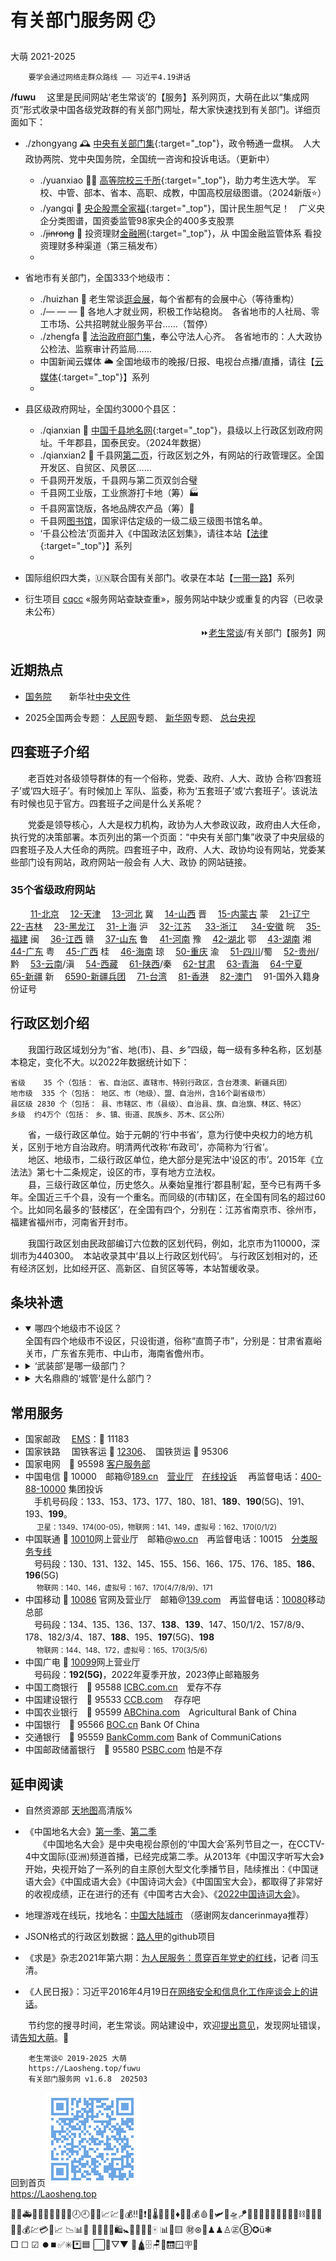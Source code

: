 有关部门服务网 🕗
================
大萌 2021-2025	<base target="_blank">

		要学会通过网络走群众路线 —— 习近平4.19讲话

**/fuwu**	　这里是民间网站‘老生常谈’的【服务】系列网页，大萌在此以“集成网页”形式收录中国各级党政群的有关部门网址，帮大家快速找到有关部门。详细页面如下：

+	./zhongyang	🕰 [中央有关部门集](zhongyang){:target="_top"}，政令畅通一盘棋。　人大政协两院、党中央国务院，全国统一咨询和投诉电话。（更新中）
	+ ./yuanxiao 👨‍🎓 [高等院校三千所](yuanxiao){:target="_top"}，助力考生选大学。 军校、中管、部本、省本、高职、成教，中国高校层级图谱。（2024新版⭐）
	+ ./yangqi 🧧 [央企股票全家福](yangqi){:target="_top"}，国计民生胆气足！　广义央企分类图谱，国资委监管98家央企的400多支股票
	+ ./~~jinrong~~ 🥯 投资理财[金融圈](金融圈){:target="_top"}，从 中国金融监管体系 看投资理财多种渠道（第三稿发布）
	+ 

+	省地市有关部门，全国333个地级市：
	+ ./huizhan 💫 老生常谈[逛会展](huizhan)，每个省都有的会展中心（等待重构）
	+ ./— — — 👔 各地人才就业网，积极工作站稳岗。　各省地市的人社局、零工市场、公共招聘就业服务平台……（暂停）
	+ ./zhengfa 🏢 <a href="fazhi" target="fazhiye" title="省地级法治部门">法治政府部门集</a>，奉公守法人心齐。　各省地市的：人大政协公检法、监察审计药监局……
	+ 中国新闻云媒体 🌥️ 全国地级市的晚报/日报、电视台点播/直播，请往【[云媒体](../fly/dir){:target="_top"}】系列
	+ 

+	县区级政府网址，全国约3000个县区：
	+ ./qianxian 📑 [中国千县地名网](qianxian '千县网'){:target="_top"}，县级以上行政区划政府网址。千年郡县，国泰民安。（2024年数据）
	+ ./qianxian2 🚧 千县网[第二页](qianxian2)，行政区划之外，有网站的行政管理区。全国开发区、自贸区、风景区……
	+ 千县网开发版，千县网与第二页双剑合璧
	+ 千县网工业版，工业旅游打卡地（筹）🏭
	+ 千县网富饶版，各地品牌农产品（筹）🍊
	+ 千县网[图书馆](图书馆)，国家评估定级的一级二级三级图书馆名单。
	+ ‘千县公检法’页面并入《中国政法区划集》，请往本站【[法律](../falv){:target="_top"}】系列
	+ 

+	国际组织四大类，🇺🇳联合国有关部门。收录在本站【[一带一路](../ydyl/dir)】系列
+	衍生项目 [cqcc](https://diamonwoo.github.io/cqcc) «服务网站查缺查重»，服务网站中缺少或重复的内容（已收录未公布）

<div align="right">
⏩<a href="https://Laosheng.top" target="_top">老生常谈</a>/有关部门【服务】网
</div>

近期热点
--------

+	[国务院](https://www.Gov.cn)　　新华社[中央文件](http://www.news.cn/politics/zywj/index.htm)
<!-- [联防联控机制文件](https://www.gov.cn/zhengce/gwylflkjzwj.htm) -->

+	2025全国两会专题：
	[人民网](http://lianghui.people.com.cn/2025/)专题、
	[新华网](https://www.news.cn/politics/2025lh/)专题、
	[总台央视](https://news.cctv.com/special/2025lianghui/)


四套班子介绍
------------

　　老百姓对各级领导群体的有一个俗称，党委、政府、人大、政协 合称‘四套班子’或‘四大班子’。有时候加上 军队、监委，称为‘五套班子’或‘六套班子’。该说法有时候也见于官方。四套班子之间是什么关系呢？

　　党委是领导核心，人大是权力机构，政协为人大参政议政，政府由人大任命，执行党的决策部署。本页列出的第一个页面：“中央有关部门集”收录了中央层级的四套班子及人大任命的两院。四套班子中，政府、人大、政协均设有网站，党委某些部门设有网站，政府网站一般会有 人大、政协 的网站链接。

<h3>35个省级政府网站</h3>
　　
<a title="政府网站" href="https://www.beijing.gov.cn/">11-北京</a>　
<a title="政府网站" href="https://www.tj.gov.cn/sq/">12-天津</a>　
<a title="政府网站" href="https://www.hebei.gov.cn/">13-河北</a> 冀　
<a title="政府网站" href="http://www.shanxi.gov.cn/">14-山西</a> 晋　
<a title="政府网站" href="https://www.nmg.gov.cn/" >15-内蒙古</a> 蒙　
<a title="政府网站" href="http://www.ln.gov.cn/" >21-辽宁</a>　
<a title="政府网站" href="http://www.jl.gov.cn/" >22-吉林</a>　
<a title="政府网站" href="http://www.hlj.gov.cn/" >23-黑龙江</a>　
<a title="政府网站" href="https://www.shanghai.gov.cn/" >31-上海</a> 沪　
<a title="政府网站" href="https://www.jiangsu.gov.cn/" >32-江苏</a> 　
<a title="政府网站" href="https://www.zj.gov.cn/" >33-浙江</a> 　
<a title="政府网站" href="https://www.ah.gov.cn/hfwy/" >34-安徽</a> 皖　
<a title="政府网站" href="https://www.fujian.gov.cn/" >35-福建</a> 闽　
<a title="政府网站" href="http://www.jiangxi.gov.cn/" >36-江西</a> 赣　
<a title="政府网站" href="http://www.shandong.gov.cn/" >37-山东</a> 鲁　
<a title="政府网站" href="https://www.henan.gov.cn/jchn/" >41-河南</a> 豫　
<a title="政府网站" href="http://www.hubei.gov.cn/" >42-湖北</a> 鄂　
<a title="政府网站" href="http://www.hunan.gov.cn/" >43-湖南</a> 湘　
<a title="政府网站" href="http://www.gd.gov.cn/" >44-广东</a> 粤　
<a title="政府网站" href="http://www.gxzf.gov.cn/" >45-广西</a> 桂　
<a title="政府网站" href="http://www.hainan.gov.cn/" >46-海南</a> 琼　  
<a title="政府网站" href="https://www.cq.gov.cn/" >50-重庆</a> 渝　
<a title="政府网站" href="https://www.sc.gov.cn/" >51-四川</a>/蜀　
<a title="政府网站" href="https://www.guizhou.gov.cn/" >52-贵州</a>/黔　
<a title="政府网站" href="http://www.yn.gov.cn/" >53-云南</a>/滇　
<a title="政府网站" href="http://www.xizang.gov.cn/" >54-西藏</a>　
<a title="政府网站" href="http://www.shaanxi.gov.cn/sq/" >61-陕西</a>/秦　
<a title="政府网站" href="http://www.gansu.gov.cn/" >62-甘肃</a>　
<a title="政府网站" href="http://www.qinghai.gov.cn/" >63-青海</a>　
<a title="政府网站" href="http://www.nx.gov.cn/" >64-宁夏</a>　
<a title="政府网站" href="http://www.xinjiang.gov.cn/xinjiang/dmxj/dmxj.shtml" >65-新疆</a> 新　
<a title="政府网站" href="http://www.xjbt.gov.cn/tszx/">6590-新疆兵团</a>　
<a title="政府网站" href="http://www.gwytb.gov.cn/">71-台湾</a>　
<a title="政府网站" href="https://www.gov.hk/sc/about/abouthk/facts.htm">81-香港</a>　
<a title="政府网站" href="https://www.gov.mo/zh-hant/content/city-info/">82-澳门</a>　
91-国外入籍身份证号　


行政区划介绍
------------

　　我国行政区域划分为“省、地(市)、县、乡”四级，每一级有多种名称，区划基本稳定，变化不大。以2022年数据统计如下：

	省级	  35 个（包括： 省、自治区、直辖市、特别行政区，含台港澳、新疆兵团）
	地市级	 335 个（包括： 地区、市（地级）、盟、自治州，含16个副省级市）
	县区级	2830 个（包括： 县、市辖区、市（县级）、自治县、旗、自治旗、林区、特区）
	乡级	约4万个（包括： 乡、镇、街道、民族乡、苏木、区公所）

　　省，一级行政区单位。始于元朝的‘行中书省’，意为行使中央权力的地方机关，区别于地方自治政府。明清两代改称‘布政司’，亦简称为‘行省’。  
　　地区、地级市，二级行政区单位，绝大部分是宪法中‘设区的市’。2015年《立法法》第七十二条规定，设区的市，享有地方立法权。  
　　县，三级行政区单位，历史悠久。从秦始皇推行‘郡县制’起，至今已有两千多年。全国近三千个县，没有一个重名。而同级的(市辖)区，在全国有同名的超过60个。比如同名最多的‘鼓楼区’，在全国有四个，分别在：江苏省南京市、徐州市，福建省福州市，河南省开封市。

　　我国行政区划由民政部编订六位数的区划代码，例如，北京市为110000，深圳市为440300。　本站收录其中‘县以上行政区划代码’。 与行政区划相对的，还有经济区划，比如经开区、高新区、自贸区等等，本站暂缓收录。


条块补遗
--------
*	<details open="open"><!-- open="open" -->
	<summary>哪四个地级市不设区？</summary>
	全国有四个地级市不设区，只设街道，俗称“直筒子市”，分别是：甘肃省嘉峪关市，广东省东莞市、中山市，海南省儋州市。</details>

*	<details >
	<summary>‘武装部’是哪一级部门？</summary>
	人民武装部是设置在县、乡两级的军事部门，主要负责军队征兵和民兵组织工作。部分企业、学校也设置人武部，比如<a href="http://rmwzb.tjnu.edu.cn/bmjj.htm">天津师范大学</a>。</details>

*	<details>
	<summary>大名鼎鼎的‘城管’是什么部门？</summary>
	2017年，中华人民共和国*住房和城乡建设部*公布《城市管理执法办法》，城市管理执法人员属于行政执法类公务员，通过公务员考试并接受正规训练后，按照局、队的执法人员编制而调配，全面清退城管部门内的临聘人员。2021年新版《行政处罚法》审议通过，明确国家在城市管理领域推行建立综合行政执法制度，相对集中行政处罚权。（摘自维基百科）</details>


常用服务
--------

* 国家邮政　	[EMS](https://www.ems.com.cn)：📠 11183
* 国家铁路　	国铁客运 📠 [12306](https://www.12306.cn)、　国铁货运 📠 95306
* 国家电网　📠 95598 [客户服务部](http://www.95598.cn )　<!--国家电网报[📰](http://211.160.252.154 ) -->
* 中国电信 📠 10000　邮箱@[189.cn](https://mail.189.cn/)　[营业厅](https://www.189.cn )　[在线投诉](https://www.189.cn/suggestions/)	　再监督电话：[400-88-10000](http://www.chinatelecom.com.cn/corp/lsqdcs/) 集团投诉  
　手机号码段：133、153、173、177、180、181、<b>189</b>、<b>190</b>(5G)、191、193、<b>199</b>。  
　	<small>卫星：1349、174(00-05)，物联网：141、149，虚拟号：162、170(0/1/2)</small>
* 中国联通 📠 [10010](http://www.10010.com )网上营业厅　邮箱@[wo.cn](https://mail.wo.cn/)　再监督电话：10015　[分类服务专线](http://mall.10010.com/mall-web/busiNotice/content?noticeId=43065457)  
　号码段：130、131、132、145、155、156、166、175、176、185、<b>186</b>、<b>196</b>(5G)  
　	<small>物联网：140、146，虚拟号：167、170(4/7/8/9)、171</small>
* 中国移动 📠 [10086](https://10086.cn ) 官网及营业厅　邮箱@[139.com](https://mail.10086.cn/)　再监督电话：[10080](http://online.10086.cn/module/accept.html#/)移动总部  
　号码段：134、135、136、137、<b>138</b>、<b>139</b>、147、150/1/2、157/8/9、178、182/3/4、187、<b>188</b>、195、<b>197</b>(5G)、<b>198</b>  
　	<small>物联网：144、148、172，虚拟号：165、170(3/5/6)</small>
* 中国广电 📠 [10099](https://www.10099.com.cn )网上营业厅  
　号码段：<b>192(5G)</b>，2022年夏季开放，2023停止邮箱服务
* 中国工商银行　📠 95588 	[ICBC.com.cn](https://www.icbc.com.cn )　爱存不存[]()
* 中国建设银行　📠 95533 	[CCB.com](http://www.ccb.com )　	存存吧
* 中国农业银行　📠 95599 	[ABChina.com](http://www.abchina.com )　Agricultural Bank of China
* 中国银行　📠 95566	[BOC.cn](https://www.boc.cn ) Bank Of China
* 交通银行　📠 95559	[BankComm.com](https://www.bankcomm.com ) Bank of CommuniCations
* 中国邮政储蓄银行　📠 95580	[PSBC.com](http://www.psbc.com ) 怕是不存


延申阅读
--------

*	自然资源部 <a title="国家地理信息公共服务平台，另有传统版" href="https://map.tianditu.gov.cn">天地图</a>高清版%
*	《中国地名大会》[第一季](http://tv.cctv.com/special/zgdmdh/)、[第二季](https://tv.cctv.com/2021/01/19/VIDAzHOc3JMqJJ7ASz0iU0Ks210119.shtml)  
　　《中国地名大会》是中央电视台原创的‘中国大会’系列节目之一，在CCTV-4中文国际(亚洲)频道首播，已经完成第二季。从2013年《中国汉字听写大会》开始，央视开始了一系列的自主原创大型文化季播节目，陆续推出：《中国谜语大会》《中国成语大会》《中国诗词大会》《中国国宝大会》，都取得了非常好的收视成绩，正在进行的还有《中国考古大会》、《[2022中国诗词大会](https://tv.cctv.com/special/2022zgscdh)》。
*	地理游戏在线玩，找地名：[中国大陆城市](https://www.geoguessr.com/seterra/zh/vgp/3788) （感谢网友dancerinmaya推荐）
*	JSON格式的行政区划数据：[路人甲](https://passer-by.com/data_location/)的github项目

*	《求是》杂志2021年第六期：[为人民服务：贯穿百年党史的红线](http://www.qstheory.cn/dukan/qs/2021-03/16/c_1127209334.htm)，记者 闫玉清。
*	《人民日报》：习近平2016年4月19日[在网络安全和信息化工作座谈会上的讲话](http://politics.people.com.cn/n1/2016/0426/c1024-28303544.html)。


　　节约您的搜寻时间，老生常谈。网站建设中，欢迎<a title="Contact me" href="https://laosheng.top/c/author" target="_top">提出意见</a>，发现网址错误，请<a title="无需注册，直接留言" href="https://xoyondo.com/ap/HPr7pBG7mOPIUGZ">告知大萌</a>。🙇

```
	老生常谈© 2019-2025	大萌 
	https://Laosheng.top/fuwu
	有关部门服务网 v1.6.8	202503
```

回到首页<a href=".." title="返回老生常谈首页"><img src="../indexQR-Blue.png" /></a>  
https://Laosheng.top  
<!-- Global site tag (gtag.js) - Google Analytics -->
<script async src="https://www.googletagmanager.com/gtag/js?id=UA-179794713-1"></script>
<script>  window.dataLayer = window.dataLayer || [];
  function gtag(){dataLayer.push(arguments);}
  gtag('js', new Date());  gtag('config', 'UA-179794713-1');
</script>
🚨🚓🚑🚒🚌🧑‍🤝‍🧑🥯💱🕗🕘💱🥯📈💹👛💰‼️🔺❗🔻🌡️🧨🎈🎁♦️👛🏮💰🩸🔴🛩️🚁🛸🪁🎯💨📡🔭🧍‍♀️⚓💧🧪⛓️🧰✨🌿  
📶📱💰💹💳💵📈	📉📊🧮 👑👛💼👔🛍️🚼👶🤗🎳📅🀄 📊🔔🟨 ㊖⊛👤♟♟♙㊣Ⓑ✪ü❃  
□ ☐ ☑ ⏺️⏹️✅️✳️*️⃣🟦 ⬜️🔲▽▼ 🥡🛕🗄️🪑🚪🛗🪟🪧🚧
